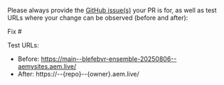 Please always provide the [GitHub issue(s)](../issues) your PR is for, as well as test URLs where your change can be observed (before and after):

Fix #<gh-issue-id>

Test URLs:
- Before: https://main--blefebvr-ensemble-20250806--aemysites.aem.live/
- After: https://<branch>--{repo}--{owner}.aem.live/
